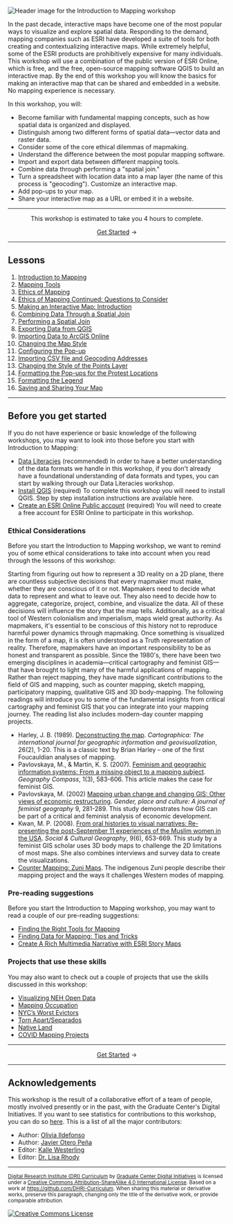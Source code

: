 ![Header image for the Introduction to Mapping workshop](https://raw.githubusercontent.com/DHRI-Curriculum/mapping/v2.0/_django-meta/header%403x.png)


In the past decade, interactive maps have become one of the most popular ways to visualize and explore spatial data. Responding to the demand, mapping companies such as ESRI have developed a suite of tools for both creating and contextualizing interactive maps. While extremely helpful, some of the ESRI products are prohibitively expensive for many individuals. This workshop will use a combination of the public version of ESRI Online, which is free, and the free, open-source mapping software QGIS to build an interactive map. By the end of this workshop you will know the basics for making an interactive map that can be shared and embedded in a website. No mapping experience is necessary.

In this workshop, you will:

- Become familiar with fundamental mapping concepts, such as how spatial data is organized and displayed. 
- Distinguish among two different forms of spatial data—vector data and raster data.
- Consider some of the core ethical dilemmas of mapmaking.
- Understand the difference between the most popular mapping software. 
- Import and export data between different mapping tools. 
- Combine data through performing a "spatial join." 
- Turn a spreadsheet with location data into a map layer (the name of this process is "geocoding").
Customize an interactive map.
- Add pop-ups to your map.
- Share your interactive map as a URL or embed it in a website.

---

<p align="center">This workshop is estimated to take you 4 hours to complete.</p><p align="center"><a href="sections/01-introduction-to-mapping.md">Get Started</a> →</p>

---

## Lessons

1. [Introduction to Mapping](sections/01-introduction-to-mapping.md)
2. [Mapping Tools](sections/02-mapping-tools.md)
3. [Ethics of Mapping](sections/03-ethics-of-mapping.md)
4. [Ethics of Mapping Continued: Questions to Consider](sections/04-ethics-of-mapping-continued-questions-to-consider.md)
5. [Making an Interactive Map: Introduction](sections/05-making-an-interactive-map-introduction.md)
6. [Combining Data Through a Spatial Join](sections/06-combining-data-through-a-spatial-join.md)
7. [Performing a Spatial Join](sections/07-performing-a-spatial-join.md)
8. [Exporting Data from QGIS](sections/08-exporting-data-from-qgis.md)
9. [Importing Data to ArcGIS Online](sections/09-importing-data-to-arcgis-online.md)
10. [Changing the Map Style](sections/10-changing-the-map-style.md)
11. [Configuring the Pop-up](sections/11-configuring-the-pop-up.md)
12. [Importing CSV file and Geocoding Addresses](sections/12-importing-csv-file-and-geocoding-addresses.md)
13. [Changing the Style of the Points Layer](sections/13-changing-the-style-of-the-points-layer.md)
14. [Formatting the Pop-ups for the Protest Locations](sections/14-formatting-the-pop-ups-for-the-protest-locations.md)
15. [Formatting the Legend](sections/15-formatting-the-legend.md)
16. [Saving and Sharing Your Map](sections/16-saving-and-sharing-your-map.md)

---

## Before you get started

If you do not have experience or basic knowledge of the following workshops, you may want to look into those before you start with Introduction to Mapping:

- [Data Literacies](https://github.com/DHRI-Curriculum/data-literacies) (recommended) In order to have a better understanding of the data formats we handle in this workshop, if you don't already have a foundational understanding of data formats and types, you can start by walking through our Data Literacies workshop.
- [Install QGIS](https://github.com/DHRI-Curriculum/install/blob/main/sections/qgis.md) (required) To complete this workshop you will need to install QGIS. Step by step installation instructions are available here.
- [Create an ESRI Online Public account](https://doc.arcgis.com/en/arcgis-online/get-started/create-account.htm) (required) You will need to create a free account for ESRI Online to participate in this workshop.

### Ethical Considerations

Before you start the Introduction to Mapping workshop, we want to remind you of some ethical considerations to take into account when you read through the lessons of this workshop:

Starting from figuring out how to represent a 3D reality on a 2D plane, there are countless subjective decisions that every mapmaker must make, whether they are conscious of it or not. Mapmakers need to decide what data to represent and what to leave out. They also need to decide how to aggregate, categorize, project, combine, and visualize the data. All of these decisions will influence the story that the map tells. Additionally, as a critical tool of Western colonialism and imperialism, maps wield great authority. As mapmakers, it's essential to be conscious of this history not to reproduce harmful power dynamics through mapmaking. Once something is visualized in the form of a map, it is often understood as a Truth representation of reality. Therefore, mapmakers have an important responsibility to be as honest and transparent as possible. Since the 1980's, there have been two emerging disciplines in academia—critical cartography and feminist GIS—that have brought to light many of the harmful applications of mapping. Rather than reject mapping, they have made significant contributions to the field of GIS and mapping, such as counter mapping, sketch mapping, participatory mapping, qualitative GIS and 3D body-mapping. The following readings will introduce you to some of the fundamental insights from critical cartography and feminist GIS that you can integrate into your mapping journey. The reading list also includes modern-day counter mapping projects.

- Harley, J. B. (1989). [Deconstructing the map](https://quod.lib.umich.edu/p/passages/4761530.0003.008/--deconstructing-the-map?rgn=main;view=fulltext). _Cartographica: The international journal for geographic information and geovisualization_, 26(2), 1-20. This is a classic text by Brian Harley – one of the first Foucauldian analyses of mapping.
- Pavlovskaya, M., & Martin, K. S. (2007). [Feminism and geographic information systems: From a missing object to a mapping subject](https://onlinelibrary.wiley.com/doi/full/10.1111/j.1749-8198.2007.00028.x). _Geography Compass_, 1(3), 583-606. This article makes the case for feminist GIS. 
- Pavlovskaya, M. (2002) [Mapping urban change and changing GIS: Other views of economic restructuring](https://www.researchgate.net/publication/240107165_Mapping_Urban_Change_and_Changing_GIS_Other_views_of_economic_restructuring). _Gender, place and culture: A journal of feminist geography_ 9, 281-289. This study demonstrates how GIS can be part of a critical and feminist analysis of economic development. 
- Kwan, M. P. (2008). [From oral histories to visual narratives: Re-presenting the post-September 11 experiences of the Muslim women in the USA](http://meipokwan.org/Paper/SCG_2008.pdf). _Social & Cultural Geography_, 9(6), 653-669. This study by a feminist GIS scholar uses 3D body maps to challenge the 2D limitations of most maps. She also combines interviews and survey data to create the visualizations. 
- [Counter Mapping: Zuni Maps](https://emergencemagazine.org/feature/counter-mapping/). The indigenous Zuni people describe their mapping project and the ways it challenges Western modes of mapping.

### Pre-reading suggestions

Before you start the Introduction to Mapping workshop, you may want to read a couple of our pre-reading suggestions:

- [Finding the Right Tools for Mapping](https://digitalfellows.commons.gc.cuny.edu/2019/06/03/finding-the-right-tools-for-mapping/)
- [Finding Data for Mapping: Tips and Tricks](https://digitalfellows.commons.gc.cuny.edu/2018/11/24/finding-data-for-mapping-tips-and-tricks/)
- [Create A Rich Multimedia Narrative with ESRI Story Maps](https://digitalfellows.commons.gc.cuny.edu/2019/02/12/create-a-rich-multimedia-narrative-with-esri-story-maps/)

### Projects that use these skills

You may also want to check out a couple of projects that use the skills discussed in this workshop:

- [Visualizing NEH Open Data](https://digitalfellows.commons.gc.cuny.edu/2017/04/04/visualizing-neh-open-data/)
- [Mapping Occupation](https://gcdi.commons.gc.cuny.edu/mapping-occupation-the-union-army-and-the-meaning-of-reconstruction/)
- [NYC’s Worst Evictors](https://www.worstevictorsnyc.org/map/)
- [Torn Apart/Separados](http://xpmethod.columbia.edu/torn-apart/volume/2/index)
- [Native Land](https://native-land.ca/)
- [COVID Mapping Projects](https://digitalfellows.commons.gc.cuny.edu/2020/11/02/mapping-the-effects-of-covid-19/)

---

<p align="center"><a href="sections/01-introduction-to-mapping.md">Get Started</a> →</p>

---

## Acknowledgements

This workshop is the result of a collaborative effort of a team of people, mostly involved presently or in the past, with the Graduate Center's Digital Initiatives. If you want to see statistics for contributions to this workshop, you can do so [here](https://www.github.com/DHRI-Curriculum/mapping/graphs/contributors). This is a list of all the major contributors:

- Author: [Olivia Ildefonso](https://oildefon.medium.com/)
- Author: [Javier Otero Peña](https://enviropsych.org/students/javier-otero-pena/)
- Editor: [Kalle Westerling](https://github.com/kallewesterling)
- Editor: [Dr. Lisa Rhody](https://github.com/lmrhody)

---

<sub>[Digital Research Institute (DRI) Curriculum](http://purl.org/dc/terms/) by [Graduate Center Digital Initiatives](https://gcdi.commons.gc.cuny.edu/) is licensed under a [Creative Commons Attribution-ShareAlike 4.0 International License](http://creativecommons.org/licenses/by-sa/4.0/). Based on a work at <https://github.com/DHRI-Curriculum>. When sharing this material or derivative works, preserve this paragraph, changing only the title of the derivative work, or provide comparable attribution.</sub>

[![Creative Commons License](https://i.creativecommons.org/l/by-sa/4.0/88x31.png)](http://creativecommons.org/licenses/by-sa/4.0/)
